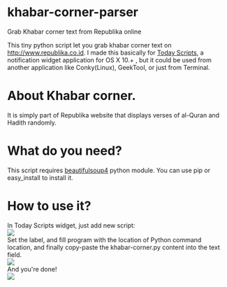 # khabar-corner-parser
Grab Khabar corner text from Republika online

This tiny python script let you grab khabar corner text on http://www.republika.co.id. I made this basically for <a href='https://github.com/SamRothCA/Today-Scripts'>Today Scripts</a>, a notification widget application for OS X 10.+ , but it could be used from another application like Conky(Linux), GeekTool, or just from Terminal.

# About Khabar corner.
It is simply part of Republika website that displays verses of al-Quran and Hadith randomly. 

# What do you need?
This script requires <a href="https://pypi.python.org/pypi/beautifulsoup4">beautifulsoup4</a> python module. You can use pip or easy_install to install it.

# How to use it?
In Today Scripts widget, just add new script:<br>
<img src="https://www.dropbox.com/s/iyhonuqj5z4dz94/1.png?raw=1">
<br>Set the label, and fill program with the location of Python command location, and finally copy-paste the khabar-corner.py content into the text field.<br>
<img src="https://www.dropbox.com/s/0usc499tbgtqf3c/2.png?raw=1">
<br>And you're done!<br>
<img src="https://www.dropbox.com/s/jxn00gvnvcd5ats/3.png?raw=1">

